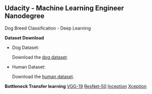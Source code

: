 
## Udacity - Machine Learning Engineer Nanodegree
Dog Breed Classification - Deep Learning

__Dataset Download__
- Dog Dataset: 
	<p>Download the <a href="https://s3-us-west-1.amazonaws.com/udacity-aind/dog-project/dogImages.zip" rel="nofollow">dog dataset</a>.
- Human Dataset:
	<p>Download the <a href="https://s3-us-west-1.amazonaws.com/udacity-aind/dog-project/lfw.zip" rel="nofollow">human dataset</a>.
__Bottleneck Transfer learning__
<a href="https://s3-us-west-1.amazonaws.com/udacity-aind/dog-project/DogVGG19Data.npz" rel="nofollow">VGG-19</a>
<a href="https://s3-us-west-1.amazonaws.com/udacity-aind/dog-project/DogResnet50Data.npz" rel="nofollow">ResNet-50</a>
<a href="https://s3-us-west-1.amazonaws.com/udacity-aind/dog-project/DogInceptionV3Data.npz" rel="nofollow">Inception</a>
<a href="https://s3-us-west-1.amazonaws.com/udacity-aind/dog-project/DogXceptionData.npz" rel="nofollow">Xception</a>
